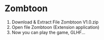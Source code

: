 # Zombtoon

1. Download & Extract File Zombtoon V1.0.zip
2. Open file Zombtoon (Extension application)
3. Now you can play the game, GLHF...
